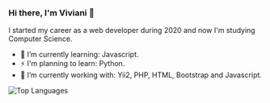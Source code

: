 ### Hi there, I'm Viviani 👋

  I started my career as a web developer during 2020 and now I'm studying Computer Science.
  
- 🌱 I’m currently learning: Javascript.
- ⚡ I'm planning to learn: Python.
- 🔭 I’m currently working with: Yii2, PHP, HTML, Bootstrap and Javascript.

<!--
**VivianiMartins/VivianiMartins** is a ✨ _special_ ✨ repository because its `README.md` (this file) appears on your GitHub profile.

Here are some ideas to get you started:

- 🔭 I’m currently working on ...
- 🌱 I’m currently learning ...
- 👯 I’m looking to collaborate on ...
- 🤔 I’m looking for help with ...
- 💬 Ask me about ...
- 📫 How to reach me: ...
- 😄 Pronouns: ...
- ⚡ Fun fact: ...
-->

![Top Languages](https://github-readme-stats.vercel.app/api/top-langs/?username=VivianiMartins&layout=compact&theme=dark&custom_title=Linguagens+Mais+Usadas+(+Most+used+languages+))
